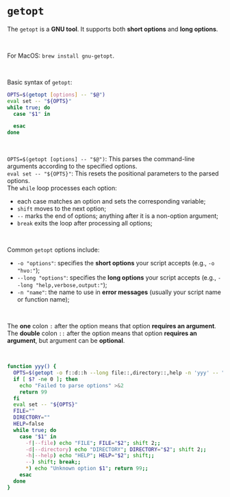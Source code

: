 # `getopt`
The `getopt` is a **GNU tool**. It supports both **short options** and **long options**.<br>

<br>

For MacOS: `brew install gnu-getopt`.<br>

<br>

Basic syntax of `getopt`:
```bash
OPTS=$(getopt [options] -- "$@")
eval set -- "${OPTS}"
while true; do
  case "$1" in

  esac
done
```

<br>

`OPTS=$(getopt [options] -- "$@")`: This parses the command-line arguments according to the specified options.<br>
`eval set -- "${OPTS}"`: This resets the positional parameters to the parsed options.<br>
The `while` loop processes each option:
- each case matches an option and sets the corresponding variable;
- `shift` moves to the next option;
- `--` marks the end of options; anything after it is a non-option argument;
- `break` exits the loop after processing all options;

<br>

Common `getopt` options include:
- `-o "options"`: specifies the **short options** your script accepts (e.g., `-o "hvo:"`);
- `--long "options"`: specifies the **long options** your script accepts (e.g., `--long "help,verbose,output:"`);
- `-n "name"`: the name to use in **error messages** (usually your script name or function name);

<br>

The **one** colon `:` after the option means that option **requires an argument**.<br>
The **double** colon `::` after the option means that option **requires an argument**, but argument can be **optional**.<br>

<br>

```bash
function yyy() {
  OPTS=$(getopt -o f::d::h --long file::,directory::,help -n 'yyy' -- "$@")
  if [ $? -ne 0 ]; then
    echo "Failed to parse options" >&2
    return 99
  fi
  eval set -- "${OPTS}"
  FILE=""
  DIRECTORY=""
  HELP=false
  while true; do
    case "$1" in
      -f|--file) echo "FILE"; FILE="$2"; shift 2;;
      -d|--directory) echo "DIRECTORY"; DIRECTORY="$2"; shift 2;;
      -h|--help) echo "HELP"; HELP="$2"; shift;;
      --) shift; break;;
      *) echo "Unknown option $1"; return 99;;
    esac
  done
}
```
